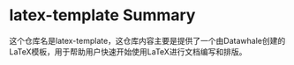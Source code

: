 # latex-template Summary

这个仓库名是latex-template，这仓库内容主要是提供了一个由Datawhale创建的LaTeX模板，用于帮助用户快速开始使用LaTeX进行文档编写和排版。